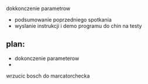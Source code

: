 dokkonczenie parametrow
- podsumowanie poprzedniego spotkania
- wyslanie instrukcji i demo programu do chin na testy

plan:
- 
- dokonczenie parameterow
- 


wrzucic bosch do marcatorchecka